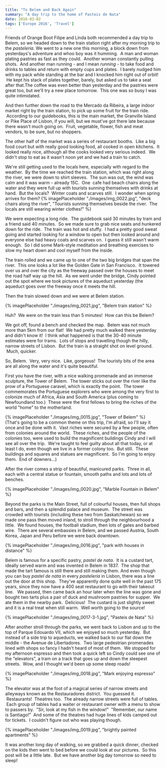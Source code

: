 ```yaml
---
title: "To Belem and Back Again"
summary: "A day trip to the home of Pasteis de Nata"
date: 2016-03-02
tags: ['Europe 2016', 'Travel']
---
```


Friends of Orange Boot Filipe and Linda both recommended a day trip to Belem, so we headed down to the train station right after my morning trip to the _pasteleria._ We went to a new one this morning, a block down from yesterdays's adventure and whoo boy was it humming.  A man and woman plating pastries as fast as they could.  Another woman constantly pulling shots.  And another man running - and I mean _running -_ to take food and drinks to tables and return with empty cups and plates.  I barely nudged him with my pack while standing at the bar and I knocked him right out of orbit!  He kept his stack of plates together, barely, but asked us to take a seat after that.The coffee was even better than yesterday and the pastries were great too, but we'll try a new place tomorrow.  This one was so busy I was quite intimidated.  

And then further down the road to the Mercado da Ribeira, a large indoor market right by the train station, to pick up some fruit for the train ride.  According to our guidebooks, this is the main market, the Granville Island or Pike Place of Lisbon, if you will, but we must've got there late because there wasn't much going on.  Fruit, vegetable, flower, fish and meat vendors, to be sure, but no shoppers.  

The other half of the market was a series of restaurant booths.  Like a big food court but with really good looking food, all cooked in open kitchens.  It looked really nice, although all the cooks looked very serious indeed.  We didn't stop to eat as it wasn't noon yet and we had a train to catch.

We're still getting used to the locals here, especially with regard to the weather.  By the time we reached the train station, which was right along the river, we were down to shirt sleeves.  The sun was out, the wind was calm and it was warm - already 15C.  One  cafe had beach chairs along the water and they were full up with tourists sunning themselves with drinks at hand.  But the locals?  Winter coats and scarves still.  I wonder when spring arrives for them?
{% imagePlaceholder "./images/img_0022.jpg", "deck chairs along the river", "Tourists sunning themselves beside the river.  The locals are still wearing winter clothes!" %}
 

We were expecting a long ride.  The guidebook said 30 minutes by tram and a friend said 40 minutes.  So we made sure to grab nice seats and hunkered down for the ride.  The train was hot and stuffy.  I had a pretty good sweat going and started looking for a window to open but then looked around and everyone else had heavy coats and scarves on.  I guess it still wasn't warm enough.  So I did some Mark-style meditation and breathing exercises to slow my heart down and cool myself from the inside.

The train rolled and we came up to one of the two big bridges that span the river.  This one looks a lot like the Golden Gate in San Francisco.  It towered over us and over the city as the freeway passed over the houses to meet the road half way up the hill.  As we went under the bridge, Cindy pointed out the spot where we took pictures of the aqueduct yesterday (the aqueduct goes over the freeway once it meets the hill.

Then the train slowed down and we were at Belem station.  

{% imagePlaceholder "./images/img_0021.jpg", "Belem train station" %}

Huh?  We were on the train less than 5 minutes!  How can this be Belem?  

We got off, found a bench and checked the map.  Belem was not much more than 5km from our flat!  We had pretty much walked there yesterday and didn't know it!  I think what happened is that the 30-40 minute estimates were for trams.  Lots of stops and travelling though the hilly, narrow streets of Lisbon.  But the train is a straight shot on level ground.  Much, quicker.

So, Belem.  Very, very nice.  Like, gorgeous!  The touristy bits of the area are all along the water and it's quite beautiful.  

First you have the river, with a nice walking promenade and an immense sculpture, the Tower of Belem.  The tower sticks out over the river like the prow of a Portuguese caravel, which is exactly the point.  The tower commemorates the Portuguese explorers who were among the very first to colonize much of Africa, Asia and South America (plus coming to Newfoundland too.)  These were the first fellows to bring the riches of the world "home" to the motherland. 

{% imagePlaceholder "./images/img_0015.jpg", "Tower of Belem" %}
  
(That's going to be a common theme on this trip, I'm afraid, so I'll say it once and be done with it.  Vast riches were secured by a few people, often from colonies around the world.  These riches, and the people of the colonies too, were used to build the magnificent buildings Cindy and I will see all over the trip.  We're taught to feel guilty about all that today, or at least I do, even though we live in a former colony too.  But still.  These buildings and squares and statues are magnificent.  So I'm going to enjoy them.  End of downers...)

After the river comes a strip of beautiful, manicured parks.  Three in all, each with a central statue or fountain, smooth paths and lots and lots of benches.  

{% imagePlaceholder "./images/img_0020.jpg", "Marble Fountain in Belem" %}


Beyond the parks is the Main Street, full of colourful houses, then full shops and bars, and then a splendid palace and museum.  The street was crowded with tourists (including these two from Saskatchewan) so we made one pass then moved inland, to stroll through the neighbourhood a little.  We found houses, the football stadium, then lots of gates and barbed wire.  There are several embassies in Belem, and we passed Austria, South Korea, Japan and Peru before we were back downtown.

{% imagePlaceholder "./images/img_0016.jpg", "park with houses in distance" %}

Belem is famous for a specific pastry, _pastel de nata_.  It is a custard tart, ideally served warm and was invented in Belem in 1837.  The shop that made the tart famous is still there and still making them. And even though you can buy _pastel de nata_ in every _pasteleria_ in Lisbon, there was a line out the door at this shop.  They've apparently done quite well in the past 175 years, since they now have a 400 seat restaurant to go with their takeout line.   We passed, then came back an hour later when the line was gone and bought two tarts plus a pair of duck and mushroom pastries for supper.  We ate them in the nearby park.  Delicious!  The custard is just slightly sweet and it is a real treat when still warm.  Well worth going to the source!

{% imagePlaceholder "./images/img_0017-3-1.jpg", "Pasteis de Nata" %}

After another stroll through the parks, we went back to Lisbon and up to the top of Parque Edouardo VII, which we enjoyed so much yesterday.  But instead of a side trip to aqueducts, we walked back to our flat down the middle - the Avenue de Libertadores.  Two large pedestrian promenades lined with shops so fancy I hadn't heard of most of them.  We stopped for my afternoon espresso and then took a quick left so Cindy could see one of the "elevators", a tram on a track that goes up and down the steepest streets.  Wow, and I thought we'd been up some steep roads!

{% imagePlaceholder "./images/img_0018.jpg", "Mark enjoying espresso" %}


The elevator was at the foot of a magical series of narrow streets and alleyways known as the Restauradores district.  You guessed it.  Restaurants!  Theatres too.  The already narrow streets were full of tables.  Each group of tables had a waiter or restaurant owner with a menu to show to passers by.  "Sir, look at my fish in the window!"  "Remember, our name is Santiago!"  And some of the theatres had huge lines of kids camped out for tickets.  I couldn't figure out who was playing though.  

{% imagePlaceholder "./images/img_0019.jpg", "brightly painted apartments" %}


It was another long day of walking, so we grabbed a quick dinner, checked on the kids then went to bed before we could look at our pictures.  So this post will be a little late.  But we have another big day tomorrow so need to sleep!
